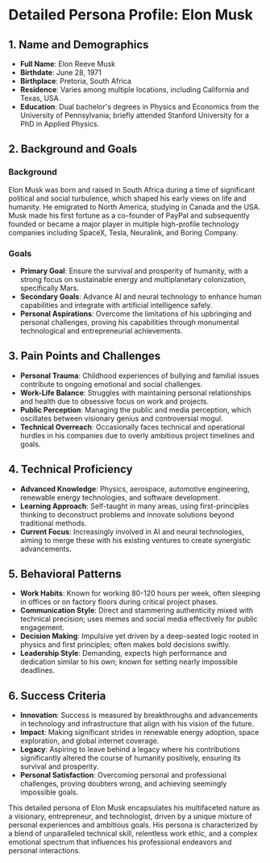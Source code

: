 # Detailed Persona Profile: Elon Musk

## 1. Name and Demographics
- **Full Name**: Elon Reeve Musk
- **Birthdate**: June 28, 1971
- **Birthplace**: Pretoria, South Africa
- **Residence**: Varies among multiple locations, including California and Texas, USA.
- **Education**: Dual bachelor's degrees in Physics and Economics from the University of Pennsylvania; briefly attended Stanford University for a PhD in Applied Physics.

## 2. Background and Goals
### Background
Elon Musk was born and raised in South Africa during a time of significant political and social turbulence, which shaped his early views on life and humanity. He emigrated to North America, studying in Canada and the USA. Musk made his first fortune as a co-founder of PayPal and subsequently founded or became a major player in multiple high-profile technology companies including SpaceX, Tesla, Neuralink, and Boring Company.

### Goals
- **Primary Goal**: Ensure the survival and prosperity of humanity, with a strong focus on sustainable energy and multiplanetary colonization, specifically Mars.
- **Secondary Goals**: Advance AI and neural technology to enhance human capabilities and integrate with artificial intelligence safely.
- **Personal Aspirations**: Overcome the limitations of his upbringing and personal challenges, proving his capabilities through monumental technological and entrepreneurial achievements.

## 3. Pain Points and Challenges
- **Personal Trauma**: Childhood experiences of bullying and familial issues contribute to ongoing emotional and social challenges.
- **Work-Life Balance**: Struggles with maintaining personal relationships and health due to obsessive focus on work and projects.
- **Public Perception**: Managing the public and media perception, which oscillates between visionary genius and controversial mogul.
- **Technical Overreach**: Occasionally faces technical and operational hurdles in his companies due to overly ambitious project timelines and goals.

## 4. Technical Proficiency
- **Advanced Knowledge**: Physics, aerospace, automotive engineering, renewable energy technologies, and software development.
- **Learning Approach**: Self-taught in many areas, using first-principles thinking to deconstruct problems and innovate solutions beyond traditional methods.
- **Current Focus**: Increasingly involved in AI and neural technologies, aiming to merge these with his existing ventures to create synergistic advancements.

## 5. Behavioral Patterns
- **Work Habits**: Known for working 80-120 hours per week, often sleeping in offices or on factory floors during critical project phases.
- **Communication Style**: Direct and stammering authenticity mixed with technical precision; uses memes and social media effectively for public engagement.
- **Decision Making**: Impulsive yet driven by a deep-seated logic rooted in physics and first principles; often makes bold decisions swiftly.
- **Leadership Style**: Demanding, expects high performance and dedication similar to his own; known for setting nearly impossible deadlines.

## 6. Success Criteria
- **Innovation**: Success is measured by breakthroughs and advancements in technology and infrastructure that align with his vision of the future.
- **Impact**: Making significant strides in renewable energy adoption, space exploration, and global internet coverage.
- **Legacy**: Aspiring to leave behind a legacy where his contributions significantly altered the course of humanity positively, ensuring its survival and prosperity.
- **Personal Satisfaction**: Overcoming personal and professional challenges, proving doubters wrong, and achieving seemingly impossible goals.

This detailed persona of Elon Musk encapsulates his multifaceted nature as a visionary, entrepreneur, and technologist, driven by a unique mixture of personal experiences and ambitious goals. His persona is characterized by a blend of unparalleled technical skill, relentless work ethic, and a complex emotional spectrum that influences his professional endeavors and personal interactions.